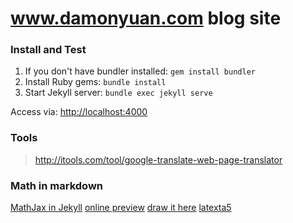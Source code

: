 # www.damonyuan.com blog site

### Install and Test

1. If you don't have bundler installed: `gem install bundler`
2. Install Ruby gems: `bundle install`
3. Start Jekyll server: `bundle exec jekyll serve`

Access via: [http://localhost:4000](http://localhost:4000)

### Tools

> http://itools.com/tool/google-translate-web-page-translator

### Math in markdown

[MathJax in Jekyll](https://quuxplusone.github.io/blog/2018/08/05/mathjax-in-jekyll/)
[online preview](https://www.codecogs.com/latex/eqneditor.php)
[draw it here](http://detexify.kirelabs.org/classify.html)
[latexta5](https://www.lob.de/pdf/latexta5.pdf)

